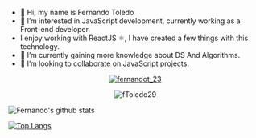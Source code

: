- 👋 Hi, my name is Fernando Toledo
- 👀 I’m interested in JavaScript development, currently working as a Front-end developer.
-  I enjoy working with ReactJS ⚛️, I have created a few things with this technology.
- 🌱 I’m currently gaining more knowledge about DS And Algorithms.
- 💞️ I’m looking to collaborate on JavaScript projects.

<p align="center" > 
  <a href="https://twitter.com/fernandot_23" target="blank">
    <img src="https://img.shields.io/twitter/follow/fernandot_23?logo=twitter&style=for-the-badge" alt="fernandot_23" />
  </a>
</p>


<p align="center"> <img src="https://komarev.com/ghpvc/?username=fToledo29&label=Profile%20views&color=0e75b6&style=flat" alt="fToledo29" /> </p>

![Fernando's github stats](https://github-readme-stats.vercel.app/api?username=fToledo29&show_icons=true&theme=ocean_dark&include_all_commits=true&count_private=true)


[![Top Langs](https://github-readme-stats.vercel.app/api/top-langs/?username=fToledo29&layout=compact&theme=ocean_dark)](https://github.com/fToledo29/github-readme-stats)
